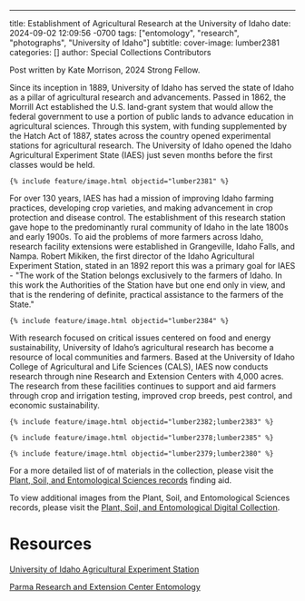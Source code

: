 ---
title: Establishment of Agricultural Research at the University of Idaho
date: 2024-09-02 12:09:56 -0700
tags: ["entomology", "research", "photographs", "University of Idaho"]
subtitle: 
cover-image: lumber2381 
categories: []
author: Special Collections Contributors

Post written by Kate Morrison, 2024 Strong Fellow.

Since its inception in 1889, University of Idaho has served the state of Idaho as a pillar of agricultural research and advancements. Passed in 1862, the Morrill Act established the U.S. land-grant system that would allow the federal government to use a portion of public lands to advance education in agricultural sciences. Through this system, with funding supplemented by the Hatch Act of 1887, states across the country opened experimental stations for agricultural research. The University of Idaho opened the Idaho Agricultural Experiment State (IAES) just seven months before the first classes would be held. 

    {% include feature/image.html objectid="lumber2381" %}

For over 130 years, IAES has had a mission of improving Idaho farming practices, developing crop varieties, and making advancement in crop protection and disease control. The establishment of this research station gave hope to the predominantly rural community of Idaho in the late 1800s and early 1900s. To aid the problems of more farmers across Idaho, research facility extensions were established in Grangeville, Idaho Falls, and Nampa. Robert Mikiken, the first director of the Idaho Agricultural Experiment Station, stated in an 1892 report this was a primary goal for IAES - "The work of the Station belongs exclusively to the farmers of Idaho. In this work the Authorities of the Station have but one end only in view, and that is the rendering of definite, practical assistance to the farmers of the State."

    {% include feature/image.html objectid="lumber2384" %}

With research focused on critical issues centered on food and energy sustainability, University of Idaho’s agricultural research has become a resource of local communities and farmers. Based at the University of Idaho College of Agricultural and Life Sciences (CALS), IAES now conducts research through nine Research and Extension Centers with 4,000 acres. The research from these facilities continues to support and aid farmers through crop and irrigation testing, improved crop breeds, pest control, and economic sustainability.  

    {% include feature/image.html objectid="lumber2382;lumber2383" %}

    {% include feature/image.html objectid="lumber2378;lumber2385" %}

    {% include feature/image.html objectid="lumber2379;lumber2380" %}

For a more detailed list of of materials in the collection, please visit the [Plant, Soil, and Entomological Sciences records](https://archiveswest.orbiscascade.org/ark:80444/xv489597) finding aid. 

To view additional images from the Plant, Soil, and Entomological Sciences records, please visit the [Plant, Soil, and Entomological Digital Collection](https://www.lib.uidaho.edu/digital/pses/).

# Resources

[University of Idaho Agricultural Experiment Station](https://www.uidaho.edu/cals/idaho-agricultural-experiment-station)

[Parma Research and Extension Center Entomology](https://www.uidaho.edu/cals/parma-research-and-extension-center/entomology)